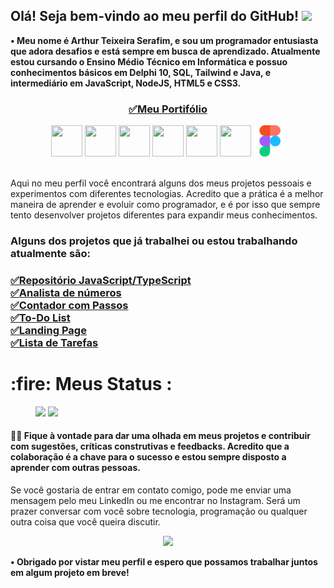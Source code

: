 <link rel="stylesheet" href="https://cdn.jsdelivr.net/gh/devicons/devicon@v2.15.1/devicon.min.css">
<div align="left">
    <a href="https://github.com/ArthurTeixeiraS"></a>
    <h2><strong>Olá! Seja bem-vindo ao meu perfil do GitHub!</strong>
    <img src="https://media.giphy.com/media/hvRJCLFzcasrR4ia7z/giphy.gif" width="30px"/>
    </h2>
   
<p><strong> • Meu nome é Arthur Teixeira Serafim, e sou um programador entusiasta que adora desafios e está sempre em busca de aprendizado. Atualmente estou cursando o Ensino Médio Técnico em Informática e possuo conhecimentos básicos em Delphi 10, SQL, Tailwind e Java, e intermediário em JavaScript, NodeJS, HTML5 e CSS3.</br>
<h3 align="center"><a align="center" href="https://portifolioarthurts.netlify.app/#home" target="_blank">✅Meu Portifólio</a></h3></strong></p>
<div align="center">
    <img src="https://cdn.jsdelivr.net/gh/devicons/devicon/icons/javascript/javascript-original.svg" width="50" height="50" />
    <img src="https://cdn.jsdelivr.net/gh/devicons/devicon/icons/nodejs/nodejs-original.svg" width="50" height="50"/>
    <img src="https://cdn.jsdelivr.net/gh/devicons/devicon/icons/mysql/mysql-original-wordmark.svg" width="50" height="50"/>
    <img src="https://cdn.jsdelivr.net/gh/devicons/devicon/icons/mongodb/mongodb-original.svg" width="50" height="50"/>
    <img src="https://cdn.jsdelivr.net/gh/devicons/devicon/icons/tailwindcss/tailwindcss-plain.svg" width="50" height="50"/>
    <img src="https://cdn.jsdelivr.net/gh/devicons/devicon/icons/java/java-original.svg" width="50" height="50" />    
    <img src="https://github.com/devicons/devicon/blob/master/icons/figma/figma-original.svg" width="50" height="50"/> 
</div><br/>
<p>Aqui no meu perfil você encontrará alguns dos meus projetos pessoais e experimentos com diferentes tecnologias. Acredito que a prática é a melhor maneira de aprender e evoluir como programador, e é por isso que sempre tento desenvolver projetos diferentes para expandir meus conhecimentos.
</p>
    <h3><strong>Alguns dos projetos que já trabalhei ou estou trabalhando atualmente são: </strong>
   <h3>
    <a href="https://github.com/ArthurTeixeiraS/Udemy-JS" target="_blank">✅Repositório JavaScript/TypeScript</a> </br>
   <a href="https://github.com/ArthurTeixeiraS/Analista-de-Numeros-JS" target="_blank">✅Analista de números</a> </br>
    <a href="https://github.com/ArthurTeixeiraS/Contador-com-passos-em-JS" target="_blank">✅Contador com Passos</a> </br>
     <a href="https://github.com/ArthurTeixeiraS/Tui-doList1.2" target="_blank">✅To-Do List</a> </br>
     <a href="https://github.com/ArthurTeixeiraS/LandingPage" target="_blank">✅Landing Page</a> </br>
     <a href="https://github.com/ArthurTeixeiraS/ListaDeTarefas" target="_blank">✅Lista de Tarefas</a> </br>
    </p>
</p>
<p><h1><strong>:fire: Meus Status :</strong></h1>
<figure>
<img height="160em" src="https://github-readme-stats.vercel.app/api?username=ArthurTeixeiraS&rank_icon=github&show_icons=true&theme=tokyonight&include_all_commits=true&count_private=true"/>
<img height="160em" src="https://github-readme-stats.vercel.app/api/top-langs/?username=ArthurTeixeiraS&layout=compact&langs_count=6&theme=tokyonight"/>

</p>
</figure>
<h4><strong>👨‍💻 Fique à vontade para dar uma olhada em meus projetos e contribuir com sugestões, críticas construtivas e feedbacks. Acredito que a colaboração é a chave para o sucesso e estou sempre disposto a aprender com outras pessoas.</strong>
</h4>
<p>Se você gostaria de entrar em contato comigo, pode me enviar uma mensagem pelo meu LinkedIn ou me encontrar no Instagram. Será um prazer conversar com você sobre tecnologia, programação ou qualquer outra coisa que você queira discutir.</p>
<div align="center">
    <a href="https://www.linkedin.com/in/arthur-teixeira-serafim-1b87b1254/" target="_blank"><img src="https://img.shields.io/badge/-LinkedIn-%230077B5?style=for-the-badge&logo=linkedin&logoColor=white" target="_blank"></a> 
    </div>
<p><strong> • Obrigado por vistar meu perfil e espero que possamos trabalhar juntos em algum projeto em breve!</strong>
</p></div>
